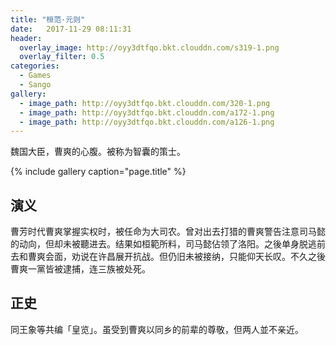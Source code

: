 ```yaml
---
title: "桓范·元则"
date:   2017-11-29 08:11:31
header:
  overlay_image: http://oyy3dtfqo.bkt.clouddn.com/s319-1.png
  overlay_filter: 0.5
categories:
  - Games
  - Sango
gallery:
  - image_path: http://oyy3dtfqo.bkt.clouddn.com/320-1.png
  - image_path: http://oyy3dtfqo.bkt.clouddn.com/a172-1.png
  - image_path: http://oyy3dtfqo.bkt.clouddn.com/a126-1.png
---
```


魏国大臣，曹爽的心腹。被称为智囊的策士。

{% include gallery caption="page.title" %}

## 演义

曹芳时代曹爽掌握实权时，被任命为大司农。曾对出去打猎的曹爽警告注意司马懿的动向，但却未被聽进去。结果如桓範所料，司马懿佔领了洛阳。之後单身脱逃前去和曹爽会面，劝说在许昌展开抗战。但仍旧未被接纳，只能仰天长叹。不久之後曹爽一黨皆被逮捕，连三族被处死。

## 正史

同王象等共编「皇览」。虽受到曹爽以同乡的前辈的尊敬，但两人並不亲近。